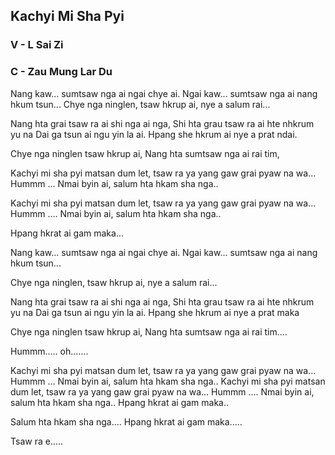 ## Kachyi Mi Sha Pyi

### V - L Sai Zi

### C - Zau Mung Lar Du

Nang kaw...
sumtsaw nga ai ngai chye ai.
Ngai kaw...
sumtsaw nga ai nang hkum tsun...
Chye nga ninglen, tsaw hkrup ai,
nye a salum rai...

Nang hta grai tsaw ra ai shi nga ai nga,
Shi hta grau tsaw ra ai hte nhkrum yu na
Dai ga tsun ai ngu yin la ai.
Hpang she hkrum ai nye a prat ndai.

Chye nga ninglen tsaw hkrup ai,
Nang hta sumtsaw nga ai rai tim,

Kachyi mi sha pyi matsan dum let,
tsaw ra ya yang gaw grai pyaw na wa...
Hummm ...
Nmai byin ai, salum hta hkam sha nga..

Kachyi mi sha pyi matsan dum let,
tsaw ra ya yang gaw grai pyaw na wa...
Hummm ....
Nmai byin ai, salum hta hkam sha nga..

Hpang hkrat ai gam maka...

Nang kaw...
sumtsaw nga ai ngai chye ai.
Ngai kaw...
sumtsaw nga ai nang hkum tsun...

Chye nga ninglen, tsaw hkrup ai,
nye a salum rai...

Nang hta grai tsaw ra ai shi nga ai nga,
Shi hta grau tsaw ra ai hte nhkrum yu na
Dai ga tsun ai ngu yin la ai.
Hpang she hkrum ai nye a prat maka

Chye nga ninglen tsaw hkrup ai,
Nang hta sumtsaw nga ai rai tim....

Hummm.....
oh.......

Kachyi mi sha pyi matsan dum let,
tsaw ra ya yang gaw grai pyaw na wa...
Hummm ...
Nmai byin ai, salum hta hkam sha nga..
Kachyi mi sha pyi matsan dum let,
tsaw ra ya yang gaw grai pyaw na wa...
Hummm ....
Nmai byin ai, salum hta hkam sha nga..
Hpang hkrat ai gam maka..

Salum hta hkam sha nga....
Hpang hkrat ai gam maka.....

Tsaw ra e.....
